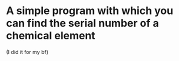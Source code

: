 # A simple program with which you can find the serial number of a chemical element
(I did it for my bf)
